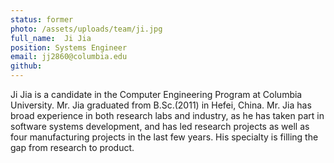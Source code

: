 ```yaml
---
status: former
photo: /assets/uploads/team/ji.jpg
full_name:  Ji Jia
position: Systems Engineer
email: jj2860@columbia.edu
github:
---
```

Ji Jia is a candidate in the Computer Engineering Program at Columbia University. Mr. Jia graduated from B.Sc.(2011) in Hefei, China. Mr. Jia has broad experience in both research labs and industry, as he has taken part in software systems development, and has led research projects as well as four manufacturing projects in the last few years. His specialty is filling the gap from research to product.
